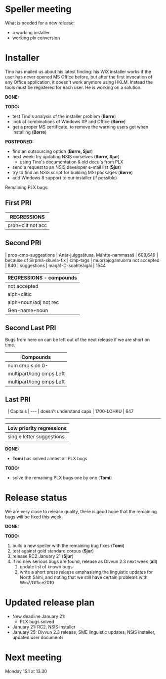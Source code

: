 # Speller meeting

What is needed for a new release:
* a working installer
* working plx conversion

# Installer

Tino has mailed us about his latest finding: his WiX installer works if the user has never opened MS Office before, but after the first invocation of any Office application, it doesn't work anymore using HKLM. Instead the tools must be registered for each user. He is working on a solution.

**DONE:**

**TODO:**
* test Tino's analysis of the installer problem (**Børre**)
* look at combinations of Windows XP and Office (**Børre**)
* get a proper MS certificate, to remove the warning users get when installing (**Børre**)

**POSTPONED:**
* find an outsourcing option (**Børre, Sjur**)
* next week: try updating NSIS ourselves (**Børre, Sjur**)
    - using Tino's documentation & old docu's from PLX
* send a request to an NSIS developer e-mail list (**Sjur**)
* try to find an NSIS script for building MSI packages (**Børre**)
* add Windows 8 support to our installer (if possible)

Remaining PLX bugs:

## First PRI

|  REGRESSIONS
| ---
|  pron+clit not acc       | dutnjege, monnai, datnai                | 524,637,655

## Second PRI
|  prop-cmp-suggestions	  | Anár-julggaštusa, Máhtte-nammasaš       | 609,649      | because of Sirpmá-skuvla-fix
|  cmp-tags				  | muorrajogamuorra not accepted           | 840
|  suggestions			  | maŋá1-D-soahteáigái				        | 1544

|  REGRESSIONS - compounds
| ---
|  not accepted            | filbmačeahppi gets sugg *filbma-čeahppi | 1544         | FIXED
|  alph+clitic             | `*sbat` - we don't want clitics here  | 1544         | FIXED
|  alph+noun/adj not rec   | a-muorra, d-beakkálmasat                | 785,818,1544 | FIXED
|  Gen-name+noun		      | `*Sirpmá-skuvla`                      | 1544         | FIXED (second part gets Both Nom and Acc/Gen suggestions, but I think we can live with it)

## Second Last PRI

Bugs from here on can be left out of the next release if we are short on time.

|  Compounds
| ---
|  num cmp:s on 0-         | 051-nummarat             | 631
|  multipart/long cmps Left| stobustávrrádilli        | 786
|  multipart/long cmps Left| Ássanrievttijođiheaddjái | 819

## Last PRI

 
|  Capitals
| ---
|  doesn't understand caps | 1700-LOHKU | 647

----

|  Low priority regressions
| ---
|  single letter suggestions | đ | 461      | not a big deal

**DONE:**
* **Tomi** has solved almost all PLX bugs

**TODO:**
* solve the remaining PLX bugs one by one (**Tomi**)

# Release status

We are very close to release quality, there is good hope that the remaining bugs will be fixed this week.

**DONE:**

**TODO:**
1. build a new speller with the remaining bug fixes (**Tomi**)
1. test against gold standard corpus (**Sjur**)
1. release RC2 January 21 (**Sjur**)
1. if no new serious bugs are found, release as Divvun 2.3 next week (**all**)
    1. update list of known bugs
    1. write a short press release emphasising the linguistic updates for North Sámi, and noting that we still have certain problems with Win7/Office2010

# Updated release plan

* New deadline January 21:
    - PLX bugs solved
* January 21: RC2, NSIS installer
* January 25: Divvun 2.3 release, SME linguistic updates, NSIS installer, updated user documents

# Next meeting

Monday 15.1 at 13.30
